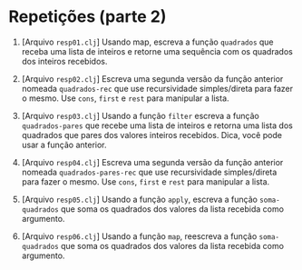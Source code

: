 # Repetições (parte 2)

1. [Arquivo `resp01.clj`] Usando map, escreva a função
   `quadrados` que receba uma lista de inteiros e
   retorne uma sequência com os quadrados dos inteiros
   recebidos.

2. [Arquivo `resp02.clj`] Escreva uma segunda versão da
   função anterior nomeada `quadrados-rec` que use
   recursividade simples/direta para fazer o mesmo. Use
   `cons`, `first` e `rest` para manipular a lista.

3. [Arquivo `resp03.clj`] Usando a função `filter`
   escreva a função `quadrados-pares` que recebe uma
   lista de inteiros e retorna uma lista dos quadrados
   que pares dos valores inteiros recebidos. Dica, você
   pode usar a função anterior.

4. [Arquivo `resp04.clj`] Escreva uma segunda versão da
   função anterior nomeada `quadrados-pares-rec` que
   use recursividade simples/direta para fazer o mesmo.
   Use `cons`, `first` e `rest` para manipular a lista.

5. [Arquivo `resp05.clj`] Usando a função `apply`,
   escreva a função `soma-quadrados` que soma os
   quadrados dos valores da lista recebida como
   argumento.

6. [Arquivo `resp06.clj`] Usando a função `map`,
   reescreva a função `soma-quadrados` que soma os
   quadrados dos valores da lista recebida como
   argumento. 
